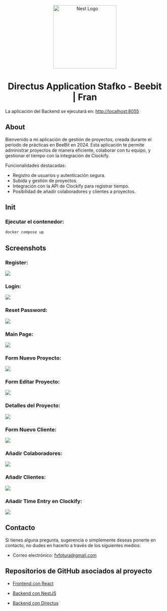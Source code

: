 <p align="center" style="padding-top: 3em">
  <a target="blank"><img src="https://beebit.es/wp-content/uploads/2017/07/marca-sin-bordes.png" width="200" alt="Nest Logo" /></a>
</p>

<h1 align="center">
Directus Application Stafko - Beebit | Fran
</h1>

La aplicación del Backend se ejecutará en: [http://localhost:8055](http://localhost:8055)

## About

Bienvenido a mi aplicación de gestión de proyectos, creada durante el periodo de prácticas en BeeBit en 2024. Esta aplicación te permite administrar proyectos de manera eficiente, colaborar con tu equipo, y gestionar el tiempo con la integración de Clockify.

Funcionalidades destacadas:

- Registro de usuarios y autenticación segura.
- Subida y gestión de proyectos.
- Integración con la API de Clockify para registrar tiempo.
- Posibilidad de añadir colaboradores y clientes a proyectos.

## Init
### Ejecutar el contenedor:
```bash
docker compose up
```

## Screenshots

### Register:
<img src="screenshots/Register.png">

### Login:
<img src="screenshots/Login.png">

### Reset Password:
<img src="screenshots/Recuperar password.png">

### Main Page:
<img src="screenshots/Main.png">

### Form Nuevo Proyecto:
<img src="screenshots/Form nuevo proyecto.png">

### Form Editar Proyecto:
<img src="screenshots/Form editar proyecto.png">

### Detalles del Proyecto:
<img src="screenshots/Detalles.png">

### Form Nuevo Cliente:
<img src="screenshots/Form nuevo cliente.png">

### Añadir Colaboradores:
<img src="screenshots/AddColab.png">

### Añadir Clientes:
<img src="screenshots/AddCliente.png">

### Añadir Time Entry en Clockify:
<img src="screenshots/AddTimeEntryClockify.png">

## Contacto

Si tienes alguna pregunta, sugerencia o simplemente deseas ponerte en contacto, no dudes en hacerlo a través de los siguientes medios:

- Correo electrónico: <a href="mailto:fvfotura@gmailcom">fvfotura@gmail.com</a>

## Repositorios de GitHub asociados al proyecto

- <a href="https://github.com/Frorve/Front">Frontend con React</a>

- <a href="https://github.com/Frorve/Back">Backend con NestJS</a>

- <a href="https://github.com/Frorve/Back-Directus">Backend con Directus</a>

